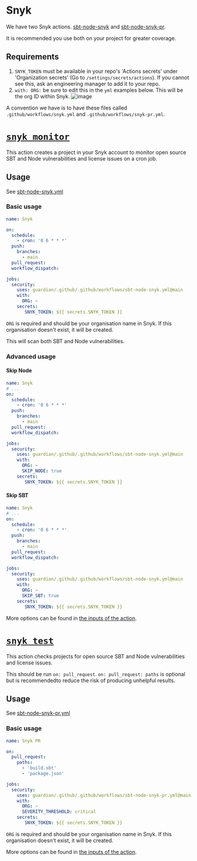 # Snyk

We have two Snyk actions. [sbt-node-snyk](sbt-node-snyk.yml) and [sbt-node-snyk-pr](sbt-node-snyk-pr.yml).

It is recommended you use both on your project for greater coverage.

## Requirements

1. `SNYK_TOKEN` must be available in your repo's 'Actions secrets' under 'Organization secrets' (Go to `/settings/secrets/actions`). If you cannot see this, ask an engineering manager to add it to your repo.
1. `with: ORG:` be sure to edit this in the `yml` examples below. This will be the org ID within Snyk.
![image](https://user-images.githubusercontent.com/48949546/112194614-f6985880-8c00-11eb-946f-a88fdae57662.jpg)

A convention we have is to have these files called `.github/workflows/snyk.yml` and `.github/workflows/snyk-pr.yml`.

# [`snyk monitor`](https://docs.snyk.io/snyk-cli/commands/monitor)

This action creates a project in your Snyk account to monitor open source SBT and Node vulnerabilities and license issues on a cron job.

## Usage

See [sbt-node-snyk.yml](sbt-node-snyk.yml)

### Basic usage

```yml
name: Snyk

on:
  schedule:
    - cron: '0 6 * * *'
  push:
    branches:
      - main
  pull_request:
  workflow_dispatch:

jobs:
  security:
    uses: guardian/.github/.github/workflows/sbt-node-snyk.yml@main
    with:
      ORG: ~
    secrets:
       SNYK_TOKEN: ${{ secrets.SNYK_TOKEN }}
```

`ORG` is required and should be your organisation name in Snyk. If this organisation doesn't exist, it will be created.

This will scan both SBT and Node vulnerabilities.

### Advanced usage

#### Skip Node

```yml
name: Snyk
# ...
on:
  schedule:
    - cron: '0 6 * * *'
  push:
    branches:
      - main
  pull_request:
  workflow_dispatch:

jobs:
  security:
    uses: guardian/.github/.github/workflows/sbt-node-snyk.yml@main
    with:
      ORG: ~
      SKIP_NODE: true
    secrets:
       SNYK_TOKEN: ${{ secrets.SNYK_TOKEN }}
```

#### Skip SBT

```yml
name: Snyk
# ...
on:
  schedule:
    - cron: '0 6 * * *'
  push:
    branches:
      - main
  pull_request:
  workflow_dispatch:

jobs:
  security:
    uses: guardian/.github/.github/workflows/sbt-node-snyk.yml@main
    with:
      ORG: ~
      SKIP_SBT: true
    secrets:
       SNYK_TOKEN: ${{ secrets.SNYK_TOKEN }}
```

More options can be found in [the inputs of the action](sbt-node-snyk.yml#L5).

# [`snyk test`](https://docs.snyk.io/snyk-cli/commands/test)

This action checks projects for open source SBT and Node vulnerabilities and license issues.

This should be run `on: pull_request`. `on: pull_request: paths` is optional but is recommendedto reduce the risk of producing unhelpful results.

## Usage

See [sbt-node-snyk-pr.yml](sbt-node-snyk-pr.yml)

### Basic usage

```yml
name: Snyk PR

on:
  pull_request:
    paths:
      - 'build.sbt'
      - 'package.json'

jobs:
  security:
    uses: guardian/.github/.github/workflows/sbt-node-snyk-pr.yml@main
    with:
      ORG: ~
      SEVERITY_THRESHOLD: critical
    secrets:
       SNYK_TOKEN: ${{ secrets.SNYK_TOKEN }}
```

`ORG` is required and should be your organisation name in Snyk. If this organisation doesn't exist, it will be created.

More options can be found in [the inputs of the action](sbt-node-snyk-pr.yml#L5).